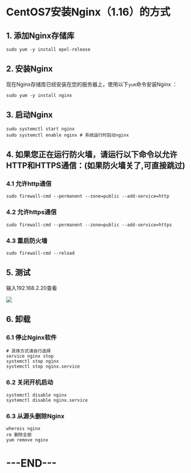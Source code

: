 # CentOS7安装Nginx（1.16）的方式

## 1.  添加Nginx存储库

```shell
sudo yum -y install epel-release
```

## 2. 安装Nginx

现在Nginx存储库已经安装在您的服务器上，使用以下`yum`命令安装Nginx ：

```shell
sudo yum -y install nginx
```

## 3. 启动Nginx

```shell
sudo systemctl start nginx
sudo systemctl enable nginx # 系统运行时启动nginx
```

## 4. 如果您正在运行防火墙，请运行以下命令以允许HTTP和HTTPS通信：(如果防火墙关了,可直接跳过)

### 4.1 允许http通信

```shell
sudo firewall-cmd --permanent --zone=public --add-service=http
```

### 4.2 允许https通信

```shell
sudo firewall-cmd --permanent --zone=public --add-service=https
```

### 4.3 重启防火墙

```shell
sudo firewall-cmd --reload
```

## 5. 测试

输入192.168.2.20查看

![](https://i.loli.net/2019/11/07/QhPaTZOySUGV2iX.png)

## 6. 卸载

### 6.1 停止Nginx软件

```shell
# 具体方式请自行选择
service nginx stop
systemctl stop nginx
systemctl stop nginx.service
```

### 6.2 关闭开机启动

```shell
systemctl disable nginx
systemctl disable nginx.service
```

### 6.3 从源头删除Nginx

```shell
whereis nginx
rm 删除全部
yum remove nginx
```

# ---END---

